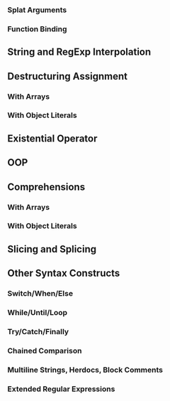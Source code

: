 ### Splat Arguments

### Function Binding

## String and RegExp Interpolation

## Destructuring Assignment

### With Arrays

### With Object Literals

## Existential Operator

## OOP

## Comprehensions

### With Arrays

### With Object Literals

## Slicing and Splicing

## Other Syntax Constructs

### Switch/When/Else

### While/Until/Loop

### Try/Catch/Finally

### Chained Comparison

### Multiline Strings, Herdocs, Block Comments

### Extended Regular Expressions
